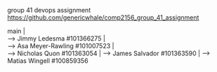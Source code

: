 group 41 devops assignment
https://github.com/genericwhale/comp2156_group_41_assignment

main
|	
 --> Jimmy Ledesma #101366275
|	
 --> Asa Meyer-Rawling #101007523
|	
 --> Nicholas Quon #101363054
|
 --> James Salvador #101363590
|
 --> Matias Wingell #100859356
